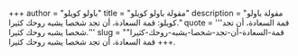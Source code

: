 +++
author = "باولو كويلو"
title = "مقولة باولو كويلو"
description = "مقولة باولو كويلو: قمة السعادة، أن تجد شخصا يشبه روحك كثيرا."
quote = '''قمة السعادة، أن تجد شخصا يشبه روحك كثيرا.''' 
slug = "قمة-السعادة-أن-تجد-شخصا-يشبه-روحك-كثيرا"
+++
قمة السعادة، أن تجد شخصا يشبه روحك كثيرا.
